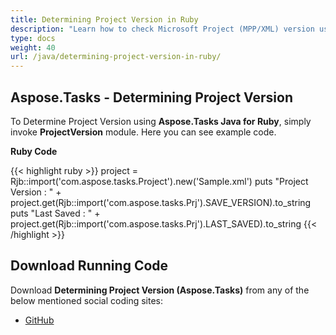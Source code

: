 ```yaml
---
title: Determining Project Version in Ruby
description: "Learn how to check Microsoft Project (MPP/XML) version using Aspose.Tasks Java for Ruby."
type: docs
weight: 40
url: /java/determining-project-version-in-ruby/
---
```


## **Aspose.Tasks - Determining Project Version**
To Determine Project Version using **Aspose.Tasks Java for Ruby**, simply invoke **ProjectVersion** module. Here you can see example code.

**Ruby Code**

{{< highlight ruby >}}
project = Rjb::import('com.aspose.tasks.Project').new('Sample.xml')
puts "Project Version : " + project.get(Rjb::import('com.aspose.tasks.Prj').SAVE_VERSION).to_string
puts "Last Saved : " + project.get(Rjb::import('com.aspose.tasks.Prj').LAST_SAVED).to_string
{{< /highlight >}}

## **Download Running Code**
Download **Determining Project Version (Aspose.Tasks)** from any of the below mentioned social coding sites:

- [GitHub](https://github.com/aspose-tasks/Aspose.Tasks-for-Java/blob/master/Plugins/Aspose_Tasks_Java_for_Ruby/lib/asposetasksjava/Projects/projectversion.rb)
